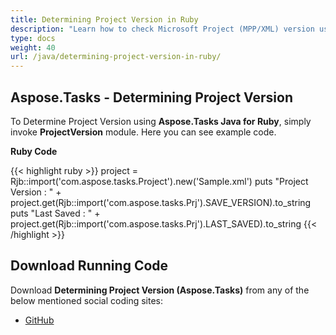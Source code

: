 ```yaml
---
title: Determining Project Version in Ruby
description: "Learn how to check Microsoft Project (MPP/XML) version using Aspose.Tasks Java for Ruby."
type: docs
weight: 40
url: /java/determining-project-version-in-ruby/
---
```


## **Aspose.Tasks - Determining Project Version**
To Determine Project Version using **Aspose.Tasks Java for Ruby**, simply invoke **ProjectVersion** module. Here you can see example code.

**Ruby Code**

{{< highlight ruby >}}
project = Rjb::import('com.aspose.tasks.Project').new('Sample.xml')
puts "Project Version : " + project.get(Rjb::import('com.aspose.tasks.Prj').SAVE_VERSION).to_string
puts "Last Saved : " + project.get(Rjb::import('com.aspose.tasks.Prj').LAST_SAVED).to_string
{{< /highlight >}}

## **Download Running Code**
Download **Determining Project Version (Aspose.Tasks)** from any of the below mentioned social coding sites:

- [GitHub](https://github.com/aspose-tasks/Aspose.Tasks-for-Java/blob/master/Plugins/Aspose_Tasks_Java_for_Ruby/lib/asposetasksjava/Projects/projectversion.rb)
